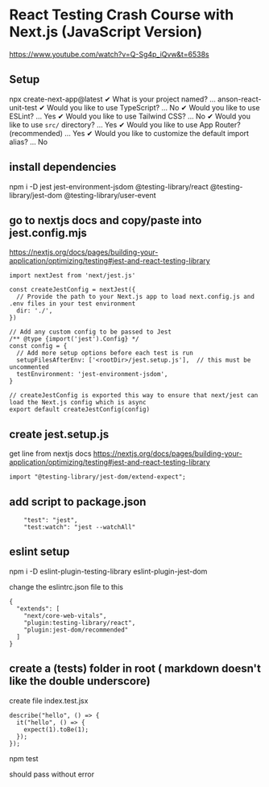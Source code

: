 # React Testing Crash Course with Next.js (JavaScript Version)

https://www.youtube.com/watch?v=Q-Sg4p_iQvw&t=6538s

## Setup

npx create-next-app@latest
✔ What is your project named? … anson-react-unit-test
✔ Would you like to use TypeScript? … No
✔ Would you like to use ESLint? … Yes
✔ Would you like to use Tailwind CSS? … No
✔ Would you like to use `src/` directory? … Yes
✔ Would you like to use App Router? (recommended) … Yes
✔ Would you like to customize the default import alias? … No

## install dependencies

npm i -D jest jest-environment-jsdom @testing-library/react @testing-library/jest-dom @testing-library/user-event

## go to nextjs docs and copy/paste into jest.config.mjs

https://nextjs.org/docs/pages/building-your-application/optimizing/testing#jest-and-react-testing-library

```
import nextJest from 'next/jest.js'

const createJestConfig = nextJest({
  // Provide the path to your Next.js app to load next.config.js and .env files in your test environment
  dir: './',
})

// Add any custom config to be passed to Jest
/** @type {import('jest').Config} */
const config = {
  // Add more setup options before each test is run
  setupFilesAfterEnv: ['<rootDir>/jest.setup.js'],  // this must be uncommented
  testEnvironment: 'jest-environment-jsdom',
}

// createJestConfig is exported this way to ensure that next/jest can load the Next.js config which is async
export default createJestConfig(config)
```

## create jest.setup.js

get line from nextjs docs
https://nextjs.org/docs/pages/building-your-application/optimizing/testing#jest-and-react-testing-library

```
import "@testing-library/jest-dom/extend-expect";

```

## add script to package.json

```
    "test": "jest",
    "test:watch": "jest --watchAll"
```

## eslint setup

npm i -D eslint-plugin-testing-library eslint-plugin-jest-dom

change the eslintrc.json file to this

```
{
  "extends": [
    "next/core-web-vitals",
    "plugin:testing-library/react",
    "plugin:jest-dom/recommended"
  ]
}

```

## create a (**tests**) folder in root ( markdown doesn't like the double underscore)

create file index.test.jsx

```
describe("hello", () => {
  it("hello", () => {
    expect(1).toBe(1);
  });
});

```

npm test

should pass without error
